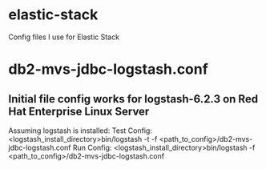# elastic-stack
Config files I use for Elastic Stack

# db2-mvs-jdbc-logstash.conf

Initial file config works for logstash-6.2.3 on Red Hat Enterprise Linux Server
------------------------------------------------
Assuming logstash is installed:
Test Config:
 <logstash_install_directory>bin/logstash -t -f <path_to_config>/db2-mvs-jdbc-logstash.conf
Run Config:
 <logstash_install_directory>bin/logstash -f <path_to_config>/db2-mvs-jdbc-logstash.conf

